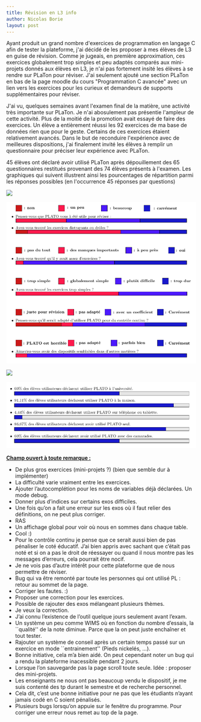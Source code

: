 ```yaml
---
title: Révision en L3 info
author: Nicolas Borie
layout: post
---
```


Ayant produit un grand nombre d'exercices de programmation en langage C afin de tester la plateforme, j'ai décidé de les 
proposer à mes élèves de L3 en guise de révision. Comme je jugeais, en première approximation, ces exercices globalement trop 
simples et peu adaptés comparés aux mini-projets donnés aux élèves en L3, je n'ai pas fortement insité les élèves à se 
rendre sur PLaTon pour réviser. J'ai seulement ajouté une section PLaTon en bas de la page moodle du cours 
"Programmation C avancée" avec un lien vers les exercices pour les curieux et demandeurs de supports supplémentaires 
pour réviser.


J'ai vu, quelques semaines avant l'examen final de la matière, une activité très importante sur PLaTon. Je n'ai abosulement pas 
présentie l'ampleur de cette activité. Plus de la moitié de la promotion avait essayé de faire des exercices. Un élève a 
entièrement réussi les 92 exercices de ma base de données rien que pour le geste. Certains de ces exercices étaient relativement 
avancés. Dans le but de reconduire l'expérience avec de meilleures dispositions, j'ai finalement invité les élèves à remplir 
un questionnaire pour préciser leur expérience avec PLaTon.


45 élèves ont déclaré avoir utilisé PLaTon après dépouillement des 65 questionnaires restitués provenant des 74 élèves 
présents à l'examen. Les graphiques qui suivent illustrent ainsi les pourcentages de répartition parmi les réponses 
possibles (en l'occurrence 45 réponses par questions)


<img src="https://github.com/PremierLangage/PLaTon/blob/master/assets/images/L3_result1.png" />


![Questionnaire aux L3 informatique](assets/images/L3_result1.png)


<img src="https://github.com/PremierLangage/PLaTon/blob/master/assets/images/L3_result2.png" />


![Questionnaire aux L3 informatique](assets/images/L3_result2.png)


<u><b>Champ ouvert à toute remarque :</b></u>

- De plus gros exercices (mini-projets ?) (bien que semble dur à implémenter) 
- La difficulté varie vraiment entre les exercices. 
- Ajouter l’autocomplétion pour les noms de variables déjà déclarées. Un mode debug. 
- Donner plus d’indices sur certains exos difficiles. 
- Une fois qu’on a fait une erreur sur les exos où il faut relier des définitions, on ne peut plus corriger. 
- RAS 
- Un affichage global pour voir où nous en sommes dans chaque table. 
- Cool :) 
- Pour le contrôle continu je pense que ce serait aussi bien de pas pénaliser le coté éducatif. J’ai bien appris 
avec sachant que c’était pas noté et si on a pas le droit de réessayer ou quand il nous montre pas les messages 
d’erreurs, cela pourrait être nocif. 
- Je ne vois pas d’autre intérêt pour cette plateforme que de nous permettre de réviser. 
- Bug qui va être remonté par toute les personnes qui ont utilisé PL : retour au sommet de la page. 
- Corriger les fautes. :) 
- Proposer une correction pour les exercices. 
- Possible de rajouter des exos mélangeant plusieurs thèmes. 
- Je veux la correction. 
- J’ai connu l’existence de l’outil quelque jours seulement avant l’exam.
- Un système un peu comme WIMS où en fonction du nombre d’essais, la ``qualité'' de la note diminue. Parce 
que la on peut juste enchaîner et tout tester. 
- Rajouter un système de conseil après un certain temps passé sur un exercice en mode ``entrainement'' 
  (Pieds nickelés, …). 
- Bonne initiative, cela m’a bien aidé. On peut cependant noter un bug qui a rendu la plateforme inacessible 
pendant 2 jours. 
- Lorsque l’on sauvegarde pas la page scroll toute seule. Idée : proposer des mini-projets. 
- Les enseignants ne nous ont pas beaucoup vendu le dispositif, je me suis contenté des tp durant le semestre et 
de recherche personnel. 
- Cela dit, c’est une bonne initiative pour ne pas que les étudiants n’ayant jamais codé en C soient pénalisés. 
- Plusieurs bugs lorsqu’on appuie sur le fenêtre du programme. Pour corriger une erreur nous remet au 
top de la page. 
